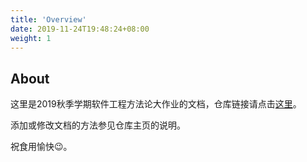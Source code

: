 ```yaml
---
title: 'Overview'
date: 2019-11-24T19:48:24+08:00
weight: 1
---
```


## About

这里是2019秋季学期软件工程方法论大作业的文档，仓库链接请点击[这里](https://github.com/2019FallSem-cdfhlz/CouponPlatformDocs)。

添加或修改文档的方法参见仓库主页的说明。

祝食用愉快:wink:。
